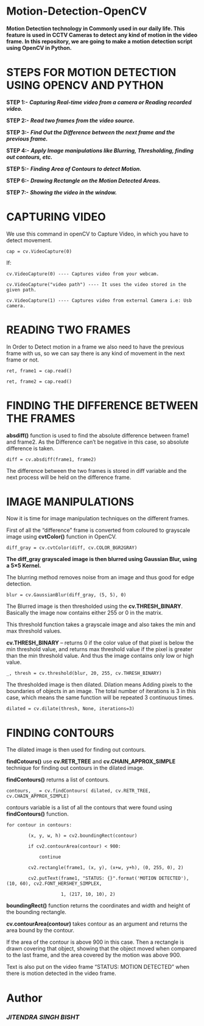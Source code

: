 # Motion-Detection-OpenCV

#### Motion Detection technology in Commonly used in our daily life. This feature is used in CCTV Cameras to detect any kind of motion in the video frame. In this repository, we are going to make a motion detection script using OpenCV in Python.

# STEPS FOR MOTION DETECTION USING OPENCV AND PYTHON

**STEP 1:-** ***Capturing Real-time video from a camera or Reading recorded video.***

**STEP 2:-** ***Read two frames from the video source.***

**STEP 3:-** ***Find Out the Difference between the next frame and the previous frame.***

**STEP 4:-** ***Apply Image manipulations like Blurring, Thresholding, finding out contours, etc.***

**STEP 5:-** ***Finding Area of Contours to detect Motion.***

**STEP 6:-** ***Drawing Rectangle on the Motion Detected Areas.***

**STEP 7:-** ***Showing the video in the window.***

# CAPTURING VIDEO

We use this command in openCV to Capture Video, in which you have to detect movement.

    cap = cv.VideoCapture(0)

If:

    cv.VideoCapture(0) ---- Captures video from your webcam.

    cv.VideoCapture("video path") ---- It uses the video stored in the given path.

    cv.VideoCapture(1) ---- Captures video from external Camera i.e: Usb camera.

# READING TWO FRAMES

In Order to Detect motion in a frame we also need to have the previous frame with us, so we can say there is any kind of movement in the next frame or not.

    ret, frame1 = cap.read()

    ret, frame2 = cap.read()

# FINDING THE DIFFERENCE BETWEEN THE FRAMES

**absdiff()** function is used to find the absolute difference between frame1 and frame2. As the Difference can’t be negative in this case, so absolute difference is taken.

    diff = cv.absdiff(frame1, frame2)

The difference between the two frames is stored in diff variable and the next process will be held on the difference frame.

# IMAGE MANIPULATIONS

Now it is time for image manipulation techniques on the different frames.

First of all the “difference” frame is converted from coloured to grayscale image using **cvtColor()** function in OpenCV.

    diff_gray = cv.cvtColor(diff, cv.COLOR_BGR2GRAY)

**The diff_gray grayscaled image is then blurred using Gaussian Blur, using a 5×5 Kernel.**

The blurring method removes noise from an image and thus good for edge detection.

    blur = cv.GaussianBlur(diff_gray, (5, 5), 0)

The Blurred image is then thresholded using the **cv.THRESH_BINARY**. Basically the image now contains either 255 or 0 in the matrix.

This threshold function takes a grayscale image and also takes the min and max threshold values.

**cv.THRESH_BINARY** – returns 0 if the color value of that pixel is below the min threshold value, and returns max threshold value if the pixel is greater than the min threshold value. And thus the image contains only low or high value.

    _, thresh = cv.threshold(blur, 20, 255, cv.THRESH_BINARY)

The thresholded image is then dilated. Dilation means Adding pixels to the boundaries of objects in an image. The total number of iterations is 3 in this case, which means the same function will be repeated 3 continuous times.

    dilated = cv.dilate(thresh, None, iterations=3)

# FINDING CONTOURS

The dilated image is then used for finding out contours. 

**findCotours()** use **cv.RETR_TREE** and **cv.CHAIN_APPROX_SIMPLE** technique for finding out contours in the dilated image.

**findContours()** returns a list of contours.

    contours, _ = cv.findContours( dilated, cv.RETR_TREE, cv.CHAIN_APPROX_SIMPLE)

contours variable is a list of all the contours that were found using **findContours()** function.

    for contour in contours:

            (x, y, w, h) = cv2.boundingRect(contour)
	    
            if cv2.contourArea(contour) < 900:
	    
                continue
		
            cv2.rectangle(frame1, (x, y), (x+w, y+h), (0, 255, 0), 2)
	    
            cv2.putText(frame1, "STATUS: {}".format('MOTION DETECTED'), (10, 60), cv2.FONT_HERSHEY_SIMPLEX,
	    
                        1, (217, 10, 10), 2)
			
**boundingRect()** function returns the coordinates and width and height of the bounding rectangle.

**cv.contourArea(contour)** takes contour as an argument and returns the area bound by the contour.

If the area of the contour is above 900 in this case. Then a rectangle is drawn covering that object, showing that the object moved when compared to the last frame, and the area covered by the motion was above 900.

Text is also put on the video frame “STATUS: MOTION DETECTED” when there is motion detected in the video frame.

# Author

### ***JITENDRA SINGH BISHT***
